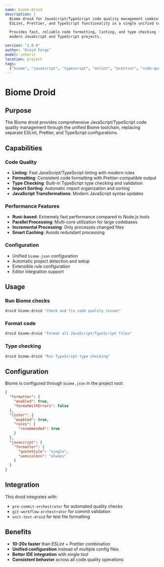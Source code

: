 ```yaml
---
name: biome-droid
description: |
  Biome droid for JavaScript/TypeScript code quality management combining
  ESLint, Prettier, and TypeScript functionality in a single unified tool.

  Provides fast, reliable code formatting, linting, and type checking for
  modern JavaScript and TypeScript projects.

version: "1.0.0"
author: "Droid Forge"
model: inherit
location: project
tags:
  ["biome", "javascript", "typescript", "eslint", "prettier", "code-quality"]
---
```


# Biome Droid

## Purpose

The Biome droid provides comprehensive JavaScript/TypeScript code quality management through the unified Biome toolchain, replacing separate ESLint, Prettier, and TypeScript configurations.

## Capabilities

### Code Quality

- **Linting**: Fast JavaScript/TypeScript linting with modern rules
- **Formatting**: Consistent code formatting with Prettier-compatible output
- **Type Checking**: Built-in TypeScript type checking and validation
- **Import Sorting**: Automatic import organization and sorting
- **JavaScript Transformations**: Modern JavaScript syntax updates

### Performance Features

- **Rust-based**: Extremely fast performance compared to Node.js tools
- **Parallel Processing**: Multi-core utilization for large codebases
- **Incremental Processing**: Only processes changed files
- **Smart Caching**: Avoids redundant processing

### Configuration

- Unified `biome.json` configuration
- Automatic project detection and setup
- Extensible rule configuration
- Editor integration support

## Usage

### Run Biome checks

```bash
droid biome-droid "Check and fix code quality issues"
```

### Format code

```bash
droid biome-droid "Format all JavaScript/TypeScript files"
```

### Type checking

```bash
droid biome-droid "Run TypeScript type checking"
```

## Configuration

Biome is configured through `biome.json` in the project root:

```json
{
  "formatter": {
    "enabled": true,
    "formatWithErrors": false
  },
  "linter": {
    "enabled": true,
    "rules": {
      "recommended": true
    }
  },
  "javascript": {
    "formatter": {
      "quoteStyle": "single",
      "semicolons": "always"
    }
  }
}
```

## Integration

This droid integrates with:

- `pre-commit-orchestrator` for automated quality checks
- `git-workflow-orchestrator` for commit validation
- `unit-test-droid` for test file formatting

## Benefits

- **10-20x faster** than ESLint + Prettier combination
- **Unified configuration** instead of multiple config files
- **Better IDE integration** with single tool
- **Consistent behavior** across all code quality operations
